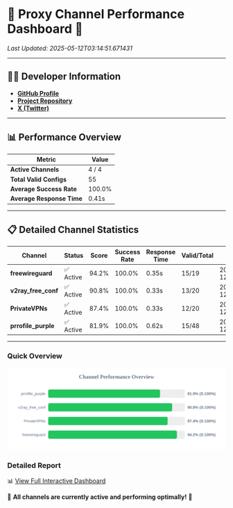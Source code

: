 # 🌟 Proxy Channel Performance Dashboard 🌟

_Last Updated: 2025-05-12T03:14:51.671431_

---

## 👩‍💻 Developer Information

- **[GitHub Profile](https://github.com/4n0nymou3)**  
- **[Project Repository](https://github.com/4n0nymou3/multi-proxy-config-fetcher)**  
- **[X (Twitter)](https://x.com/4n0nymou3)**  

---

## 📊 Performance Overview

| Metric                | Value       |
|-----------------------|-------------|
| **Active Channels**   | 4 / 4       |
| **Total Valid Configs** | 55          |
| **Average Success Rate** | 100.0%      |
| **Average Response Time** | 0.41s       |

---

## 📋 Detailed Channel Statistics

| Channel          | Status     | Score  | Success Rate | Response Time | Valid/Total | Last Success               |
|------------------|------------|--------|--------------|---------------|-------------|----------------------------|
| **freewireguard**  | ✅ Active  | 94.2%  | 100.0% | 0.35s         | 15/19       | 2025-05-12T03:14:51.669724 |
| **v2ray_free_conf**  | ✅ Active  | 90.8%  | 100.0% | 0.33s         | 13/20       | 2025-05-12T03:14:50.932773 |
| **PrivateVPNs**  | ✅ Active  | 87.4%  | 100.0% | 0.33s         | 12/20       | 2025-05-12T03:14:51.296980 |
| **prrofile_purple**  | ✅ Active  | 81.9%  | 100.0% | 0.62s         | 15/48       | 2025-05-12T03:14:50.559599 |

---

### Quick Overview
<div align="center">
  <a href="https://raw.githubusercontent.com/nullluser/NullRepo/refs/heads/main/assets/channel_stats_chart.svg">
    <img src="https://raw.githubusercontent.com/nullluser/NullRepo/refs/heads/main/assets/channel_stats_chart.svg" alt="Source Performance Statistics" width="800">
  </a>
</div>

### Detailed Report
📊 [View Full Interactive Dashboard](https://htmlpreview.github.io/?https://github.com/nullluser/NullRepo/blob/main/assets/performance_report.html)

🎉 **All channels are currently active and performing optimally!** 🎉
